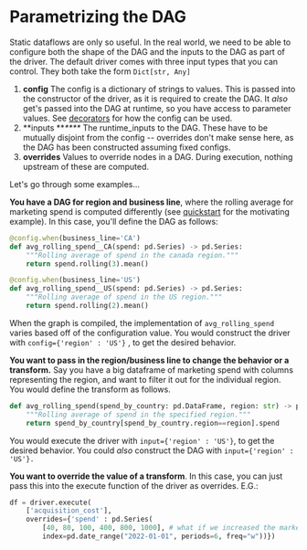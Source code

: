 # Parametrizing the DAG

Static dataflows are only so useful. In the real world, we need to be able to configure both the shape of the DAG and the inputs to the DAG as part of the driver. The default driver comes with three input types that you can control. They both take the form `Dict[str, Any]`

1. **config** The config is a dictionary of strings to values. This is passed into the constructor of the driver, as it is required to create the DAG. It _also_ get's passed into the DAG at runtime, so you have access to parameter values. See [decorators](decorators.md) for how the config can be used.&#x20;
2. **inputs **_****_ The runtime\_inputs to the DAG. These have to be mutually disjoint from the config -- overrides don't make sense here, as the DAG has been constructed assuming fixed configs.
3. **overrides** Values to override nodes in a DAG. During execution, nothing upstream of these are computed.

Let's go through some examples...

**You have a DAG for region and business line**, where the rolling average for marketing spend is computed differently (see [quickstart](../quick-start/) for the motivating example). In this case, you'll define the DAG as follows:

```python
@config.when(business_line='CA')
def avg_rolling_spend__CA(spend: pd.Series) -> pd.Series:
    """Rolling average of spend in the canada region."""
    return spend.rolling(3).mean()

@config.when(business_line='US')
def avg_rolling_spend__US(spend: pd.Series) -> pd.Series:
    """Rolling average of spend in the US region."""
    return spend.rolling(2).mean()
```

When the graph is compiled, the implementation of `avg_rolling_spend` varies based off of the configuration value. You would construct the driver with `config={'region' : 'US'}` , to get the desired behavior.

**You want to pass in the region/business line to change the behavior or a transform.** Say you have a big dataframe of marketing spend with columns representing the region, and want to filter it out for the individual region. You would define the transform as follows.&#x20;

```python
def avg_rolling_spend(spend_by_country: pd.DataFrame, region: str) -> pd.Series:
    """Rolling average of spend in the specified region."""
    return spend_by_country[spend_by_country.region==region].spend
```

You would execute the driver with `input={'region' : 'US'}`, to get the desired behavior. You could _also_ construct the DAG with `input={'region' : 'US'}.`

**You want to override the value of a transform**. In this case, you can just pass this into the execute function of the driver as overrides. E.G.:

```python
df = driver.execute(
    ['acquisition_cost'], 
    overrides={'spend' : pd.Series(
        [40, 80, 100, 400, 800, 1000], # what if we increased the marketing spend?
        index=pd.date_range("2022-01-01", periods=6, freq="w"))})
```
